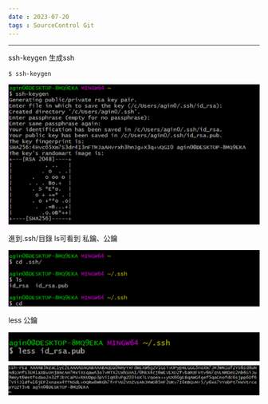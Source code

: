 ```yaml
---
date : 2023-07-20
tags : SourceControl Git
---
```

---
ssh-keygen 生成ssh
```
$ ssh-keygen
```

![Pasted image 20230720003250](https://raw.githubusercontent.com/agin0634/DuriShen_DevNote/main/_Archives/Images/Pasted%20image%2020230720003250.png)

進到.ssh/目錄 ls可看到 私鑰、公鑰

![Pasted image 20230720003313](https://raw.githubusercontent.com/agin0634/DuriShen_DevNote/main/Archives/Images/Pasted%20image%2020230720003313.png)

less 公鑰

![Pasted image 2023072000s3332](https://raw.githubusercontent.com/agin0634/DuriShen_DevNote/main/Archives/Images/Pasted%20image%202023072000s3332.png)